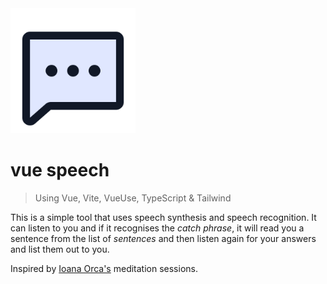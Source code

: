 <img src="https://raw.githubusercontent.com/MoritzBru/vue-speech/main/src/assets/icons/logo.svg" alt="logo" width="200"/>

# vue speech

> Using Vue, Vite, VueUse, TypeScript & Tailwind

This is a simple tool that uses speech synthesis and speech recognition.
It can listen to you and if it recognises the _catch phrase_, it will read you a sentence from the list of _sentences_ and then listen again for your answers and list them out to you.

Inspired by [Ioana Orca's](https://github.com/IoanaOrca) meditation sessions.
